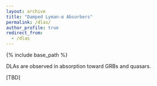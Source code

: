 ```yaml
---
layout: archive
title: "Damped Lyman-α Absorbers"
permalink: /dlas/
author_profile: true
redirect_from:
  - /dlas
---
```


{% include base_path %}

DLAs are observed in absorption toward GRBs and quasars.

[TBD]

